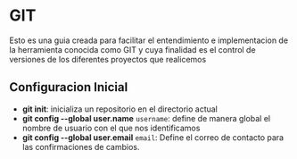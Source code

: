 # GIT
Esto es una guia creada para facilitar el entendimiento e implementacion de la herramienta conocida como GIT y cuya finalidad es el control de versiones de los diferentes proyectos que realicemos

## Configuracion Inicial

* **git init**: inicializa un repositorio en el directorio actual
* **git config --global user.name** `username`: define de manera global el nombre de usuario con el que nos identificamos
* **git config --global user.email** `email`: Define el correo de contacto para las confirmaciones de cambios.

###